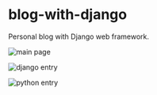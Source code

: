 # blog-with-django
Personal blog with Django web framework.

![main page](https://www.linkpicture.com/q/Screenshot-2023-02-17-220116.png)

![django entry](https://ibb.co/mC9jnGV)

![python entry](https://ibb.co/849F4Js)
